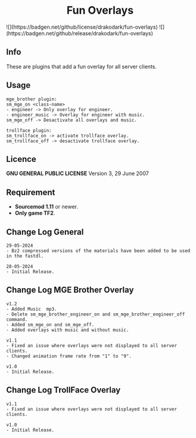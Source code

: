 <h1 style="text-align: center;">Fun Overlays</h1>
![](https://badgen.net/github/license/drakodark/fun-overlays)
![](https://badgen.net/github/release/drakodark/fun-overlays)

## Info ##
These are plugins that add a fun overlay for all server clients.

## Usage ##
    mge_brother plugin:
    sm_mge_on <class-name>
    - engineer -> Only overlay for engineer.
    - engineer_music -> Overlay for engineer with music.
    sm_mge_off -> Desactivate all overlays and music.

    trollface plugin:
    sm_trollface_on -> activate trollface overlay.
    sm_trollface_off -> desactivate trollface overlay.

## Licence ##
**GNU GENERAL PUBLIC LICENSE** Version 3, 29 June 2007


## Requirement ##
- **Sourcemod 1.11** or newer.
- **Only game TF2**.

## Change Log General ##
    29-05-2024
    - Bz2 compressed versions of the materials have been added to be used in the fastdl.

    28-05-2024
    - Initial Release.

## Change Log MGE Brother Overlay ##
    v1.2
    - Added Music  mp3.
    - Delete sm_mge_brother_engineer_on and sm_mge_brother_engineer_off command.
    - Added sm_mge_on and sm_mge_off.
    - Added overlays with music and without music.

    v1.1
    - Fixed an issue where overlays were not displayed to all server clients.
    - Changed animation frame rate from "1" to "9".

    v1.0
    - Initial Release.

## Change Log TrollFace Overlay ##
    v1.1
    - Fixed an issue where overlays were not displayed to all server clients.

    v1.0 
    - Initial Release.